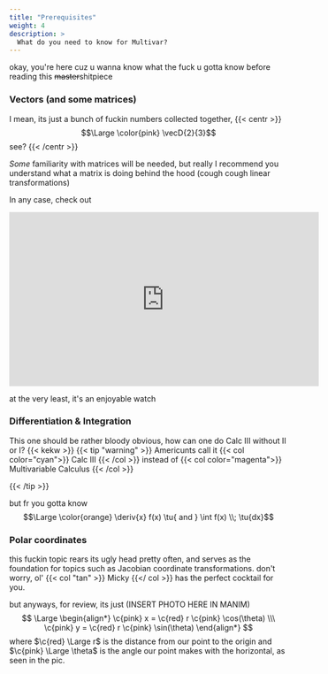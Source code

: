 ```yaml
---
title: "Prerequisites"
weight: 4
description: >
  What do you need to know for Multivar?
---
```


okay, you're here cuz u wanna know what the fuck u gotta know before reading this ~~master~~shitpiece

### Vectors (and some matrices)
I mean, its just a bunch of fuckin numbers collected together, 
{{< centr >}}
$$\Large \color{pink} \vecD{2}{3}$$see?
{{< /centr >}}

*Some* familiarity with matrices will be needed, but really I recommend you understand what a matrix is doing behind the hood (cough cough linear transformations)

In any case, check out 
<iframe width="560" height="315" src="https://www.youtube-nocookie.com/embed/videoseries?list=PLZHQObOWTQDPD3MizzM2xVFitgF8hE_ab" title="YouTube video player" frameborder="0" allow="accelerometer; autoplay; clipboard-write; encrypted-media; gyroscope; picture-in-picture; web-share" allowfullscreen></iframe>

at the very least, it's an enjoyable watch

### Differentiation & Integration
This one should be rather bloody obvious, how can one do Calc III without II or I? {{< kekw >}} {{< tip "warning" >}}
Americunts call it {{< col color="cyan">}} Calc III
{{< /col >}} instead of {{< col color="magenta">}} Multivariable Calculus
{{< /col >}}

{{< /tip >}}

but fr you gotta know $$\Large \color{orange} \deriv{x} f(x) \tu{ and } \int f(x) \\; \tu{dx}$$

### Polar coordinates


this fuckin topic rears its ugly head pretty often, and serves as the foundation for topics such as Jacobian coordinate transformations. don't worry, ol' {{< col "tan" >}} Micky {{</ col >}} has the perfect cocktail for you.

but anyways, for review, its just (INSERT PHOTO HERE IN MANIM)
$$
\Large \begin{align*}
\c{pink} x = \c{red} r \c{pink} \cos(\theta) \\\ 
\c{pink} y = \c{red} r \c{pink} \sin(\theta)
\end{align*}
$$
where $\c{red} \Large r$ is the distance from our point to the origin and $\c{pink} \Large \theta$ is the angle our point makes with the horizontal, as seen in the pic.

